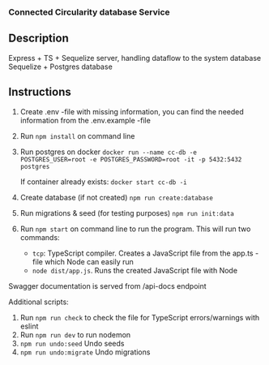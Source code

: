### Connected Circularity database Service

## Description

Express + TS + Sequelize server, handling dataflow to the system database
Sequelize + Postgres database

## Instructions

1. Create .env -file with missing information, you can find the needed information from the .env.example -file

2. Run `npm install` on command line
3. Run postgres on docker
   `docker run --name cc-db -e POSTGRES_USER=root -e POSTGRES_PASSWORD=root -it -p 5432:5432 postgres`

   If container already exists:
   `docker start cc-db -i`

4. Create database (if not created)
   `npm run create:database`
5. Run migrations & seed (for testing purposes)
   `npm run init:data`

6. Run `npm start` on command line to run the program. This will run two commands:
   - `tcp`: TypeScript compiler. Creates a JavaScript file from the app.ts -file which Node can easily run
   - `node dist/app.js`. Runs the created JavaScript file with Node

Swagger documentation is served from /api-docs endpoint

Additional scripts:

1. Run `npm run check` to check the file for TypeScript errors/warnings with eslint
2. Run `npm run dev` to run nodemon
3. `npm run undo:seed` Undo seeds
4. `npm run undo:migrate` Undo migrations
